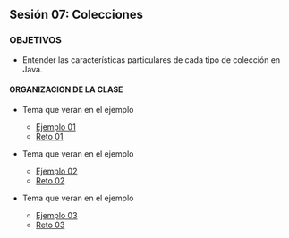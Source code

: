 ## Sesión 07: Colecciones

### OBJETIVOS 

- Entender las características particulares de cada tipo de colección en Java.

#### ORGANIZACION DE LA CLASE 

- Tema que veran en el ejemplo
	- [Ejemplo 01](Ejemplo-01)
	- [Reto 01](Reto-01)

- Tema que veran en el ejemplo
	- [Ejemplo 02](Ejemplo-02)
	- [Reto 02](Reto-02)
	
- Tema que veran en el ejemplo
	- [Ejemplo 03](Ejemplo-03)
	- [Reto 03](Reto-03)
